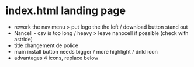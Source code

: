 
# index.html landing page
- rework the nav menu > put logo the the left / download button stand out
- Nancell - csv is too long / heavy > leave nanocell if possible (check with astride)
- title changement de police 
- main install button needs bigger / more highlight / dnld icon 
- advantages 4 icons, replace below <title>
- gif instad of pics 
- about section bullet points + icons 
- remove the nanocell logo in text 
- on header # in safari phone > auto scroll is too low 

